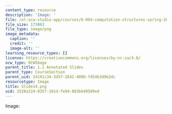 ```yaml
---
content_type: resource
description: 'Image: '
file: /ol-ocw-studio-app/courses/6-004-computation-structures-spring-2017/2528a3240357161dfe04883b640589ed_Slide14.png
file_size: 173863
file_type: image/png
image_metadata:
  caption: ''
  credit: ''
  image-alt: ''
learning_resource_types: []
license: https://creativecommons.org/licenses/by-nc-sa/4.0/
ocw_type: OCWImage
parent_title: 1.1 Annotated Slides
parent_type: CourseSection
parent_uid: 24191c34-3d57-2641-409b-fd54b3d9b2dc
resourcetype: Image
title: Slide14.png
uid: 2528a324-0357-161d-fe04-883b640589ed
---
```

Image: 